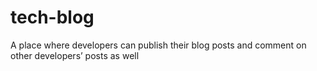 # tech-blog
A place where developers can publish their blog posts and comment on other developers’ posts as well
